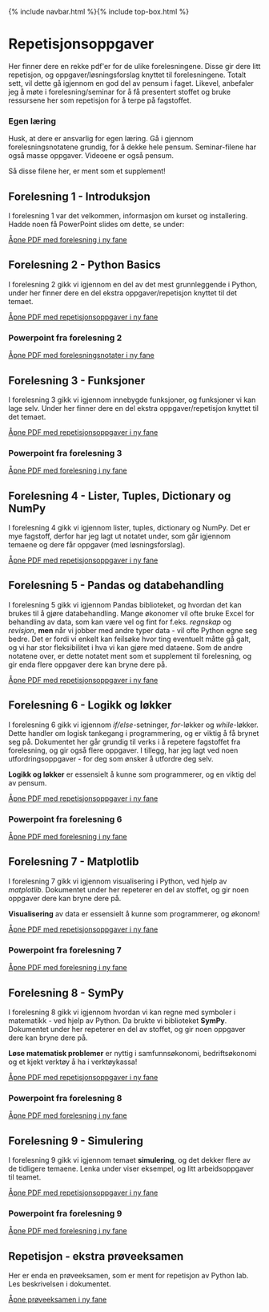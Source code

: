 {% include navbar.html %}{% include top-box.html %}
# Repetisjonsoppgaver
Her finner dere en rekke pdf'er for de ulike forelesningene. Disse gir dere litt repetisjon, og oppgaver/løsningsforslag knyttet til forelesningene.
Totalt sett, vil dette gå igjennom en god del av pensum i faget. Likevel, anbefaler jeg å møte i forelesning/seminar for å få presentert stoffet og bruke ressursene her som repetisjon for å terpe på fagstoffet.

### Egen læring
Husk, at dere er ansvarlig for egen læring. Gå i gjennom forelesningsnotatene grundig, for å dekke hele pensum. Seminar-filene har også masse oppgaver. 
Videoene er også pensum.

Så disse filene her, er ment som et supplement!

## **Forelesning 1 - Introduksjon**
I forelesning 1 var det velkommen, informasjon om kurset og installering. Hadde noen få PowerPoint slides om dette, se under:
<p><a href="oppgaver/Forelesning1_BED1304.pdf" target="_blank">Åpne PDF med forelesning i ny fane</a></p>

## **Forelesning 2 - Python Basics**
I forelesning 2 gikk vi igjennom en del av det mest grunnleggende i Python, under her finner dere en del ekstra oppgaver/repetisjon knyttet til det temaet.

<!-- Valgfritt: lenke for å åpne PDF i ny fane -->
<p><a href="oppgaver/PythonBasicsRepetisjon.pdf" target="_blank">Åpne PDF med repetisjonsoppgaver i ny fane</a></p>

### Powerpoint fra forelesning 2
<p><a href="oppgaver/Forelesning2_BED1304.pdf" target="_blank">Åpne PDF med forelesningsnotater i ny fane</a></p>

## **Forelesning 3 - Funksjoner**
I forelesning 3 gikk vi igjennom innebygde funksjoner, og funksjoner vi kan lage selv. Under her finner dere en del ekstra oppgaver/repetisjon knyttet til det temaet.

<!-- Valgfritt: lenke for å åpne PDF i ny fane -->
<p><a href="oppgaver/FunksjonerRepetisjon.pdf" target="_blank">Åpne PDF med repetisjonsoppgaver i ny fane</a></p>

### Powerpoint fra forelesning 3
<p><a href="oppgaver/Forelesning3_BED1304.pdf" target="_blank">Åpne PDF med forelesning i ny fane</a></p>

## **Forelesning 4 - Lister, Tuples, Dictionary og NumPy**
I forelesning 4 gikk vi igjennom lister, tuples, dictionary og NumPy. Det er mye fagstoff, derfor har jeg lagt ut notatet under, som går igjennom temaene og dere får oppgaver (med løsningsforslag). 

<!-- Valgfritt: lenke for å åpne PDF i ny fane -->
<p><a href="oppgaver/ListerNumpyRepetisjon.pdf" target="_blank">Åpne PDF med repetisjonsoppgaver i ny fane</a></p>

## **Forelesning 5 - Pandas og databehandling**
I forelesning 5 gikk vi igjennom Pandas biblioteket, og hvordan det kan brukes til å gjøre databehandling. Mange økonomer vil ofte bruke Excel for behandling av data, som kan være vel og fint for f.eks. *regnskap* og *revisjon*, **men** når vi jobber med andre typer data - vil ofte Python egne seg bedre. Det er fordi vi enkelt kan feilsøke hvor ting eventuelt måtte gå galt, og vi har stor fleksibilitet i hva vi kan gjøre med dataene. Som de andre notatene over, er dette notatet ment som et supplement til forelesning, og gir enda flere oppgaver dere kan bryne dere på. 

<!-- Valgfritt: lenke for å åpne PDF i ny fane -->
<p><a href="oppgaver/PandasRepetisjon.pdf" target="_blank">Åpne PDF med repetisjonsoppgaver i ny fane</a></p>

## **Forelesning 6 - Logikk og løkker**
I forelesning 6 gikk vi igjennom *if/else*-setninger, *for*-løkker og *while*-løkker. Dette handler om logisk tankegang i programmering, og er viktig å få brynet seg på.
Dokumentet her går grundig til verks i å repetere fagstoffet fra forelesning, og gir også flere oppgaver. I tillegg, har jeg lagt ved noen utfordringsoppgaver - for deg som ønsker å utfordre deg selv.

**Logikk og løkker** er essensielt å kunne som programmerer, og en viktig del av pensum. 

<!-- Valgfritt: lenke for å åpne PDF i ny fane -->
<p><a href="oppgaver/LogikkRepetisjon.pdf" target="_blank">Åpne PDF med repetisjonsoppgaver i ny fane</a></p>

### Powerpoint fra forelesning 6
<p><a href="oppgaver/Forelesning6_BED1304.pdf" target="_blank">Åpne PDF med forelesning i ny fane</a></p>

## **Forelesning 7 - Matplotlib**
I forelesning 7 gikk vi igjennom visualisering i Python, ved hjelp av *matplotlib*. Dokumentet under her repeterer en del av stoffet, og gir noen oppgaver dere kan bryne dere på.

**Visualisering** av data er essensielt å kunne som programmerer, og økonom! 

<!-- Valgfritt: lenke for å åpne PDF i ny fane -->
<p><a href="oppgaver/MatplotlibRepetisjon.pdf" target="_blank">Åpne PDF med repetisjonsoppgaver i ny fane</a></p>

### Powerpoint fra forelesning 7
<p><a href="oppgaver/Forelesning7_BED1304.pdf" target="_blank">Åpne PDF med forelesning i ny fane</a></p>

## **Forelesning 8 - SymPy**
I forelesning 8 gikk vi igjennom hvordan vi kan regne med symboler i matematikk - ved hjelp av Python. Da brukte vi biblioteket **SymPy**. Dokumentet under her repeterer en del av stoffet, og gir noen oppgaver dere kan bryne dere på.

**Løse matematisk problemer** er nyttig i samfunnsøkonomi, bedriftsøkonomi og et kjekt verktøy å ha i verktøykassa!

<!-- Valgfritt: lenke for å åpne PDF i ny fane -->
<p><a href="oppgaver/SympyRepetisjon.pdf" target="_blank">Åpne PDF med repetisjonsoppgaver i ny fane</a></p>

### Powerpoint fra forelesning 8
<p><a href="oppgaver/Forelesning8_BED1304.pdf" target="_blank">Åpne PDF med forelesning i ny fane</a></p>

## **Forelesning 9 - Simulering**
I forelesning 9 gikk vi igjennom temaet **simulering**, og det dekker flere av de tidligere temaene. Lenka under viser eksempel, og litt arbeidsoppgaver til teamet.

<!-- Valgfritt: lenke for å åpne PDF i ny fane -->
<p><a href="oppgaver/SimuleringRepetisjon.pdf" target="_blank">Åpne PDF med repetisjonsoppgaver i ny fane</a></p>

### Powerpoint fra forelesning 9
<p><a href="oppgaver/Forelesning9_BED1304.pdf" target="_blank">Åpne PDF med forelesning i ny fane</a></p>

## Repetisjon - ekstra prøveeksamen
Her er enda en prøveeksamen, som er ment for repetisjon av Python lab. Les beskrivelsen i dokumentet.
<p><a href="oppgaver/BED1304___Prøveeksamen__øvelse_.pdf" target="_blank">Åpne prøveeksamen i ny fane</a></p>

